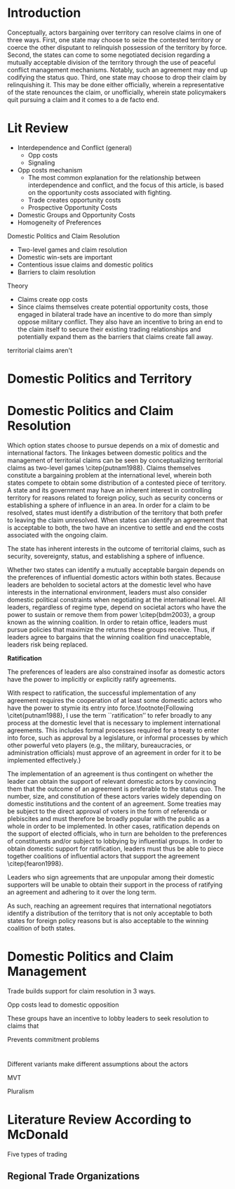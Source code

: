 # Introduction

Conceptually, actors bargaining over territory can resolve claims in one of three ways. First, one state may choose to seize the contested territory or coerce the other disputant to relinquish possession of the territory by force. Second, the states can come to some negotiated decision regarding a mutually acceptable division of the territory through the use of peaceful conflict management mechanisms. Notably, such an agreement may end up codifying the status quo. Third, one state may choose to drop their claim by relinquishing it. This may be done either officially, wherein a representative of the state renounces the claim, or unofficially, wherein state policymakers quit pursuing a claim and it comes to a de facto end.



# Lit Review

- Interdependence and Conflict (general)
  - Opp costs
  - Signaling
- Opp costs mechanism
  - The most common explanation for the relationship between interdependence and conflict, and the focus of this article, is based on the opportunity costs associated with fighting.
  - Trade creates opportunity costs
  - Prospective Opportunity Costs
- Domestic Groups and Opportunity Costs
- Homogeneity of Preferences

Domestic Politics and Claim Resolution

- Two-level games and claim resolution
- Domestic win-sets are important
- Contentious issue claims and domestic politics 
- Barriers to claim resolution

Theory

- Claims create opp costs
- Since claims themselves create potential opportunity costs, those engaged in bilateral trade have an incentive to do more than simply oppose military conflict. They also have an incentive to bring an end to the claim itself to secure their existing trading relationships and potentially expand them as the barriers that claims create fall away. 

territorial claims aren't 

# Domestic Politics and Territory



# Domestic Politics and Claim Resolution

Which option states choose to pursue depends on a mix of domestic and international factors. The linkages between domestic politics and the management of territorial claims can be seen by conceptualizing territorial claims as two-level games \citep{putnam1988}. Claims themselves constitute a bargaining problem at the international level, wherein both states compete to obtain some distribution of a contested piece of territory. A state and its government may have an inherent interest in controlling territory for reasons related to foreign policy, such as security concerns or establishing a sphere of influence in an area. In order for a claim to be resolved, states must identify a distribution of the territory that both prefer to leaving the claim unresolved. When states can identify an agreement that is acceptable to both, the two have an incentive to settle and end the costs associated with the ongoing claim.

The state has inherent interests in the outcome of territorial claims, such as security, sovereignty, status, and establishing a sphere of influence. 

Whether two states can identify a mutually acceptable bargain depends on the preferences of influential domestic actors within both states. Because leaders are beholden to societal actors at the domestic level who have interests in the international environment, leaders must also consider domestic political constraints when negotiating at the international level. All leaders, regardless of regime type, depend on societal actors who have the power to sustain or remove them from power \citep{bdm2003}, a group known as the winning coalition. In order to retain office, leaders must pursue policies that maximize the returns these groups receive. Thus, if leaders agree to bargains that the winning coalition find unacceptable, leaders risk being replaced. 

**Ratification**

The preferences of leaders are also constrained insofar as domestic actors have the power to implicitly or explicitly ratify agreements. 

With respect to ratification, the successful implementation of any agreement requires the cooperation of at least some domestic actors who have the power to stymie its entry into force.\footnote{Following \citet{putnam1988}, I use the term ``ratification’’ to refer broadly to any process at the domestic level that is necessary to implement international agreements. This includes formal processes required for a treaty to enter into force, such as approval by a legislature, or informal processes by which other powerful veto players (e.g., the military, bureaucracies, or administration officials) must approve of an agreement in order for it to be implemented effectively.} 

The implementation of an agreement is thus contingent on whether the leader can obtain the support of relevant domestic actors by convincing them that the outcome of an agreement is preferable to the status quo. The number, size, and constitution of these actors varies widely depending on domestic institutions and the content of an agreement. Some treaties may be subject to the direct approval of voters in the form of referenda or plebiscites and must therefore be broadly popular with the public as a whole in order to be implemented. In other cases, ratification depends on the support of elected officials, who in turn are beholden to the preferences of constituents and/or subject to lobbying by influential groups. In order to obtain domestic support for ratification, leaders must thus be able to piece together coalitions of influential actors that support the agreement \citep{fearon1998}.

Leaders who sign agreements that are unpopular among their domestic supporters will be unable to obtain their support in the process of ratifying an agreement and adhering to it over the long term. 

As such, reaching an agreement requires that international negotiators identify a distribution of the territory that is not only acceptable to both states for foreign policy reasons but is also acceptable to the winning coalition of both states. 

# Domestic Politics and Claim Management

Trade builds support for claim resolution in 3 ways.

Opp costs lead to domestic opposition 

These groups have an incentive to lobby leaders to seek resolution to claims that 

Prevents commitment problems

# 

Different variants make different assumptions about the actors 

MVT

Pluralism

# Literature Review According to McDonald

Five types of trading

## Regional Trade Organizations

